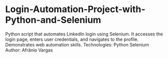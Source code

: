 # Login-Automation-Project-with-Python-and-Selenium
Python script that automates LinkedIn login using Selenium. It accesses the login page, enters user credentials, and navigates to the profile. Demonstrates web automation skills.                                                                                                                                                        Technologies:  Python Selenium                                                                                                                                       
Author:  Afrânio Vargas
